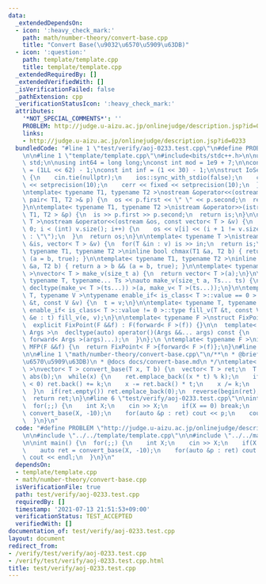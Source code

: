 ```yaml
---
data:
  _extendedDependsOn:
  - icon: ':heavy_check_mark:'
    path: math/number-theory/convert-base.cpp
    title: "Convert Base(\u9032\u6570\u5909\u63DB)"
  - icon: ':question:'
    path: template/template.cpp
    title: template/template.cpp
  _extendedRequiredBy: []
  _extendedVerifiedWith: []
  _isVerificationFailed: false
  _pathExtension: cpp
  _verificationStatusIcon: ':heavy_check_mark:'
  attributes:
    '*NOT_SPECIAL_COMMENTS*': ''
    PROBLEM: http://judge.u-aizu.ac.jp/onlinejudge/description.jsp?id=0233
    links:
    - http://judge.u-aizu.ac.jp/onlinejudge/description.jsp?id=0233
  bundledCode: "#line 1 \"test/verify/aoj-0233.test.cpp\"\n#define PROBLEM \"http://judge.u-aizu.ac.jp/onlinejudge/description.jsp?id=0233\"\
    \n\n#line 1 \"template/template.cpp\"\n#include<bits/stdc++.h>\n\nusing namespace\
    \ std;\n\nusing int64 = long long;\nconst int mod = 1e9 + 7;\n\nconst int64 infll\
    \ = (1LL << 62) - 1;\nconst int inf = (1 << 30) - 1;\n\nstruct IoSetup {\n  IoSetup()\
    \ {\n    cin.tie(nullptr);\n    ios::sync_with_stdio(false);\n    cout << fixed\
    \ << setprecision(10);\n    cerr << fixed << setprecision(10);\n  }\n} iosetup;\n\
    \ntemplate< typename T1, typename T2 >\nostream &operator<<(ostream &os, const\
    \ pair< T1, T2 >& p) {\n  os << p.first << \" \" << p.second;\n  return os;\n\
    }\n\ntemplate< typename T1, typename T2 >\nistream &operator>>(istream &is, pair<\
    \ T1, T2 > &p) {\n  is >> p.first >> p.second;\n  return is;\n}\n\ntemplate< typename\
    \ T >\nostream &operator<<(ostream &os, const vector< T > &v) {\n  for(int i =\
    \ 0; i < (int) v.size(); i++) {\n    os << v[i] << (i + 1 != v.size() ? \" \"\
    \ : \"\");\n  }\n  return os;\n}\n\ntemplate< typename T >\nistream &operator>>(istream\
    \ &is, vector< T > &v) {\n  for(T &in : v) is >> in;\n  return is;\n}\n\ntemplate<\
    \ typename T1, typename T2 >\ninline bool chmax(T1 &a, T2 b) { return a < b &&\
    \ (a = b, true); }\n\ntemplate< typename T1, typename T2 >\ninline bool chmin(T1\
    \ &a, T2 b) { return a > b && (a = b, true); }\n\ntemplate< typename T = int64\
    \ >\nvector< T > make_v(size_t a) {\n  return vector< T >(a);\n}\n\ntemplate<\
    \ typename T, typename... Ts >\nauto make_v(size_t a, Ts... ts) {\n  return vector<\
    \ decltype(make_v< T >(ts...)) >(a, make_v< T >(ts...));\n}\n\ntemplate< typename\
    \ T, typename V >\ntypename enable_if< is_class< T >::value == 0 >::type fill_v(T\
    \ &t, const V &v) {\n  t = v;\n}\n\ntemplate< typename T, typename V >\ntypename\
    \ enable_if< is_class< T >::value != 0 >::type fill_v(T &t, const V &v) {\n  for(auto\
    \ &e : t) fill_v(e, v);\n}\n\ntemplate< typename F >\nstruct FixPoint : F {\n\
    \  explicit FixPoint(F &&f) : F(forward< F >(f)) {}\n\n  template< typename...\
    \ Args >\n  decltype(auto) operator()(Args &&... args) const {\n    return F::operator()(*this,\
    \ forward< Args >(args)...);\n  }\n};\n \ntemplate< typename F >\ninline decltype(auto)\
    \ MFP(F &&f) {\n  return FixPoint< F >{forward< F >(f)};\n}\n#line 4 \"test/verify/aoj-0233.test.cpp\"\
    \n\n#line 1 \"math/number-theory/convert-base.cpp\"\n/**\n * @brief Convert Base(\u9032\
    \u6570\u5909\u63DB)\n * @docs docs/convert-base.md\n */\ntemplate< typename T\
    \ >\nvector< T > convert_base(T x, T b) {\n  vector< T > ret;\n  T t = 1, k =\
    \ abs(b);\n  while(x) {\n    ret.emplace_back((x * t) % k);\n    if(ret.back()\
    \ < 0) ret.back() += k;\n    x -= ret.back() * t;\n    x /= k;\n    t *= b / k;\n\
    \  }\n  if(ret.empty()) ret.emplace_back(0);\n  reverse(begin(ret), end(ret));\n\
    \  return ret;\n}\n#line 6 \"test/verify/aoj-0233.test.cpp\"\n\nint main() {\n\
    \  for(;;) {\n    int X;\n    cin >> X;\n    if(X == 0) break;\n    auto ret =\
    \ convert_base(X, -10);\n    for(auto &p : ret) cout << p;\n    cout << endl;\n\
    \  }\n}\n"
  code: "#define PROBLEM \"http://judge.u-aizu.ac.jp/onlinejudge/description.jsp?id=0233\"\
    \n\n#include \"../../template/template.cpp\"\n\n#include \"../../math/number-theory/convert-base.cpp\"\
    \n\nint main() {\n  for(;;) {\n    int X;\n    cin >> X;\n    if(X == 0) break;\n\
    \    auto ret = convert_base(X, -10);\n    for(auto &p : ret) cout << p;\n   \
    \ cout << endl;\n  }\n}\n"
  dependsOn:
  - template/template.cpp
  - math/number-theory/convert-base.cpp
  isVerificationFile: true
  path: test/verify/aoj-0233.test.cpp
  requiredBy: []
  timestamp: '2021-07-13 21:51:53+09:00'
  verificationStatus: TEST_ACCEPTED
  verifiedWith: []
documentation_of: test/verify/aoj-0233.test.cpp
layout: document
redirect_from:
- /verify/test/verify/aoj-0233.test.cpp
- /verify/test/verify/aoj-0233.test.cpp.html
title: test/verify/aoj-0233.test.cpp
---
```


